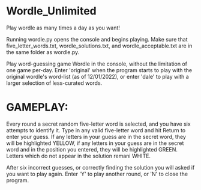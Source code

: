 # Wordle_Unlimited
Play wordle as many times a day as you want!

Running wordle.py opens the console and begins playing.
Make sure that five_letter_words.txt, wordle_solutions.txt, and wordle_acceptable.txt are in the same folder as wordle.py.

Play word-guessing game Wordle in the console, without the limitation of one game per-day.
Enter 'original' when the program starts to play with the original wordle's word-list
(as of 12/01/2022), or enter 'dale' to play with a larger selection of less-curated words.


# GAMEPLAY:

Every round a secret random five-letter word is selected, and you have six attempts to
identify it. Type in any valid five-letter word and hit Return to enter your guess.
If any letters in your guess are in the secret word, they will be highlighted YELLOW,
if any letters in your guess are in the secret word and in the position you entered,
they will be highlighted GREEN. Letters which do not appear in the solution remani WHITE.

After six incorrect guesses, or correctly finding the solution you will asked if you
want to play again. Enter 'Y' to play another round, or 'N' to close the program.
